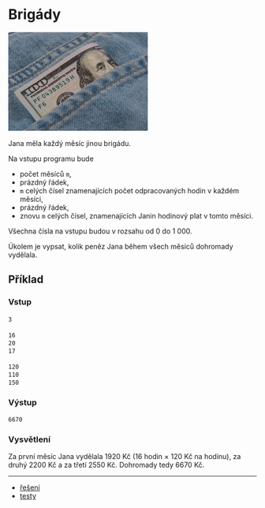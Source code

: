 # Brigády

<img src="cover.webp" height="200" alt="ilustrace"/>

Jana měla každý měsíc jinou brigádu.

Na vstupu programu bude

- počet měsíců `m`,
- prázdný řádek,
- `m` celých čísel znamenajících počet odpracovaných hodin v každém měsíci,
- prázdný řádek,
- znovu `m` celých čísel, znamenajících Janin hodinový plat v tomto měsíci.

Všechna čísla na vstupu budou v rozsahu od 0 do 1 000.

Úkolem je vypsat, kolik peněz Jana během všech měsíců dohromady vydělala.

## Příklad

### Vstup

```
3

16
20
17

120
110
150
```

### Výstup

```
6670
```

### Vysvětlení

Za první měsíc Jana vydělala 1920 Kč (16 hodin × 120 Kč na hodinu), za druhý 2200 Kč a za třetí 2550 Kč. Dohromady tedy
6670 Kč.

---

- [řešení](reseni)
- [testy](testy)
